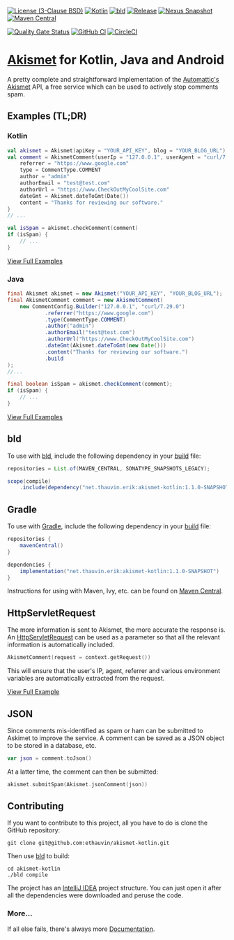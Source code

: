 [![License (3-Clause BSD)](https://img.shields.io/badge/license-BSD%203--Clause-blue.svg?style=flat-square)](https://opensource.org/licenses/BSD-3-Clause)
[![Kotlin](https://img.shields.io/badge/kotlin-2.0.20-7f52ff)](https://kotlinlang.org/)
[![bld](https://img.shields.io/badge/2.1.0-FA9052?label=bld&labelColor=2392FF)](https://rife2.com/bld)
[![Release](https://img.shields.io/github/release/ethauvin/akismet-kotlin.svg)](https://github.com/ethauvin/akismet-kotlin/releases/latest)
[![Nexus Snapshot](https://img.shields.io/nexus/s/net.thauvin.erik/akismet-kotlin?label=snapshot&server=https%3A%2F%2Foss.sonatype.org%2F)](https://oss.sonatype.org/content/repositories/snapshots/net/thauvin/erik/akismet-kotlin/)
[![Maven Central](https://img.shields.io/maven-central/v/net.thauvin.erik/akismet-kotlin.svg?color=blue)](https://central.sonatype.com/artifact/net.thauvin.erik/akismet-kotlin)

[![Quality Gate Status](https://sonarcloud.io/api/project_badges/measure?project=ethauvin_akismet-kotlin&metric=alert_status)](https://sonarcloud.io/dashboard?id=ethauvin_akismet-kotlin)
[![GitHub CI](https://github.com/ethauvin/akismet-kotlin/actions/workflows/bld.yml/badge.svg)](https://github.com/ethauvin/akismet-kotlin/actions/workflows/bld.yml)
[![CircleCI](https://circleci.com/gh/ethauvin/akismet-kotlin/tree/master.svg?style=shield)](https://circleci.com/gh/ethauvin/akismet-kotlin/tree/master)

# [Akismet](https://www.akismet.com) for Kotlin, Java and Android

A pretty complete and straightforward implementation of the [Automattic's Akismet](https://akismet.com/development/api/) API, a free service which can be used to actively stop comments spam.

## Examples (TL;DR)

### Kotlin

```kotlin
val akismet = Akismet(apiKey = "YOUR_API_KEY", blog = "YOUR_BLOG_URL")
val comment = AkismetComment(userIp = "127.0.0.1", userAgent = "curl/7.29.0").apply {
    referrer = "https://www.google.com"
    type = CommentType.COMMENT
    author = "admin"
    authorEmail = "test@test.com"
    authorUrl = "https://www.CheckOutMyCoolSite.com"
    dateGmt = Akismet.dateToGmt(Date())
    content = "Thanks for reviewing our software."
}
// ...

val isSpam = akismet.checkComment(comment)
if (isSpam) {
    // ...
}
```

[View Full Examples](https://github.com/ethauvin/akismet-kotlin/blob/master/examples)

### Java

```java
final Akismet akismet = new Akismet("YOUR_API_KEY", "YOUR_BLOG_URL");
final AkismetComment comment = new AkismetComment(
    new CommentConfig.Builder("127.0.0.1", "curl/7.29.0")
            .referrer("https://www.google.com")
            .type(CommentType.COMMENT)
            .author("admin")
            .authorEmail("test@test.com")
            .authorUrl("https://www.CheckOutMyCoolSite.com")
            .dateGmt(Akismet.dateToGmt(new Date()))
            .content("Thanks for reviewing our software.")
            .build
);
//...

final boolean isSpam = akismet.checkComment(comment);
if (isSpam) {
    // ...
}
```

[View Full Examples](https://github.com/ethauvin/akismet-kotlin/blob/master/examples)

## bld

To use with [bld](https://rife2.com/bld), include the following dependency in your [build](https://github.com/ethauvin/akismet-kotlin/blob/master/examples/bld/src/bld/java/com/example/ExampleBuild.java) file:

```java
repositories = List.of(MAVEN_CENTRAL, SONATYPE_SNAPSHOTS_LEGACY);

scope(compile)
    .include(dependency("net.thauvin.erik:akismet-kotlin:1.1.0-SNAPSHOT"));
```

## Gradle

To use with [Gradle](https://gradle.org/), include the following dependency in your [build](https://github.com/ethauvin/akismet-kotlin/blob/master/examples/gradle/build.gradle.kts) file:

```gradle
repositories {
    mavenCentral()
}

dependencies {
    implementation("net.thauvin.erik:akismet-kotlin:1.1.0-SNAPSHOT")
}
```

Instructions for using with Maven, Ivy, etc. can be found on [Maven Central](https://central.sonatype.com/artifact/net.thauvin.erik/akismet-kotlin).

## HttpServletRequest

The more information is sent to Akismet, the more accurate the response is. An [HttpServletRequest](https://javaee.github.io/javaee-spec/javadocs/javax/servlet/http/HttpServletRequest.html) can be used as a parameter so that all the relevant information is automatically included.

```kotlin
AkismetComment(request = context.getRequest())
```

This will ensure that the user's IP, agent, referrer and various environment variables are automatically extracted from the request.

[View Full Example](https://github.com/ethauvin/akismet-kotlin/blob/master/examples/gradle/src/main/kotlin/com/example/AkismetServlet.kt)

## JSON

Since comments mis-identified as spam or ham can be submitted to Askimet to improve the service. A comment can be saved as a JSON object to be stored in a database, etc.

```kotlin
var json = comment.toJson()
```

At a latter time, the comment can then be submitted:

```kotlin
akismet.submitSpam(Akismet.jsonComment(json))
```

## Contributing

If you want to contribute to this project, all you have to do is clone the GitHub
repository:

```console
git clone git@github.com:ethauvin/akismet-kotlin.git
```

Then use [bld](https://rife2.com/bld) to build:

```console
cd akismet-kotlin
./bld compile
```

The project has an [IntelliJ IDEA](https://www.jetbrains.com/idea/) project structure. You can just open it after all the dependencies were downloaded and peruse the code.

### More…

If all else fails, there's always more [Documentation](https://ethauvin.github.io/akismet-kotlin/).
